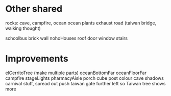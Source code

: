 # Other shared
rocks: cave, campfire, ocean
ocean plants
exhaust
road (taiwan bridge, walking thought)

schoolbus
brick wall
nohoHouses
roof
door
window
stairs

# Improvements
elCerritoTree (make multiple parts)
oceanBottomFar
oceanFloorFar
campfire
stageLights
pharmacyAisle
porch cube post colour
cave shadows
carnival stuff, spread out
push taiwan gate further left so Taiwan tree shows more